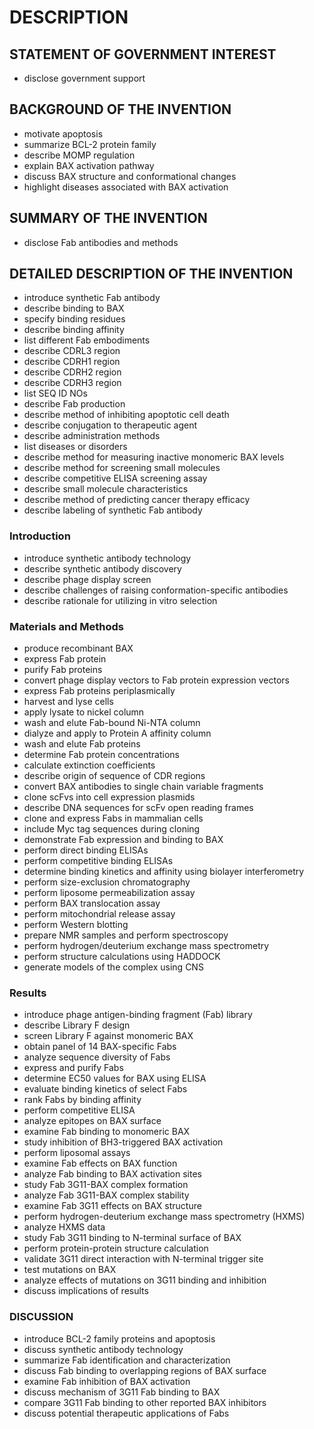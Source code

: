 # DESCRIPTION

## STATEMENT OF GOVERNMENT INTEREST

- disclose government support

## BACKGROUND OF THE INVENTION

- motivate apoptosis
- summarize BCL-2 protein family
- describe MOMP regulation
- explain BAX activation pathway
- discuss BAX structure and conformational changes
- highlight diseases associated with BAX activation

## SUMMARY OF THE INVENTION

- disclose Fab antibodies and methods

## DETAILED DESCRIPTION OF THE INVENTION

- introduce synthetic Fab antibody
- describe binding to BAX
- specify binding residues
- describe binding affinity
- list different Fab embodiments
- describe CDRL3 region
- describe CDRH1 region
- describe CDRH2 region
- describe CDRH3 region
- list SEQ ID NOs
- describe Fab production
- describe method of inhibiting apoptotic cell death
- describe conjugation to therapeutic agent
- describe administration methods
- list diseases or disorders
- describe method for measuring inactive monomeric BAX levels
- describe method for screening small molecules
- describe competitive ELISA screening assay
- describe small molecule characteristics
- describe method of predicting cancer therapy efficacy
- describe labeling of synthetic Fab antibody

### Introduction

- introduce synthetic antibody technology
- describe synthetic antibody discovery
- describe phage display screen
- describe challenges of raising conformation-specific antibodies
- describe rationale for utilizing in vitro selection

### Materials and Methods

- produce recombinant BAX
- express Fab protein
- purify Fab proteins
- convert phage display vectors to Fab protein expression vectors
- express Fab proteins periplasmically
- harvest and lyse cells
- apply lysate to nickel column
- wash and elute Fab-bound Ni-NTA column
- dialyze and apply to Protein A affinity column
- wash and elute Fab proteins
- determine Fab protein concentrations
- calculate extinction coefficients
- describe origin of sequence of CDR regions
- convert BAX antibodies to single chain variable fragments
- clone scFvs into cell expression plasmids
- describe DNA sequences for scFv open reading frames
- clone and express Fabs in mammalian cells
- include Myc tag sequences during cloning
- demonstrate Fab expression and binding to BAX
- perform direct binding ELISAs
- perform competitive binding ELISAs
- determine binding kinetics and affinity using biolayer interferometry
- perform size-exclusion chromatography
- perform liposome permeabilization assay
- perform BAX translocation assay
- perform mitochondrial release assay
- perform Western blotting
- prepare NMR samples and perform spectroscopy
- perform hydrogen/deuterium exchange mass spectrometry
- perform structure calculations using HADDOCK
- generate models of the complex using CNS

### Results

- introduce phage antigen-binding fragment (Fab) library
- describe Library F design
- screen Library F against monomeric BAX
- obtain panel of 14 BAX-specific Fabs
- analyze sequence diversity of Fabs
- express and purify Fabs
- determine EC50 values for BAX using ELISA
- evaluate binding kinetics of select Fabs
- rank Fabs by binding affinity
- perform competitive ELISA
- analyze epitopes on BAX surface
- examine Fab binding to monomeric BAX
- study inhibition of BH3-triggered BAX activation
- perform liposomal assays
- examine Fab effects on BAX function
- analyze Fab binding to BAX activation sites
- study Fab 3G11-BAX complex formation
- analyze Fab 3G11-BAX complex stability
- examine Fab 3G11 effects on BAX structure
- perform hydrogen-deuterium exchange mass spectrometry (HXMS)
- analyze HXMS data
- study Fab 3G11 binding to N-terminal surface of BAX
- perform protein-protein structure calculation
- validate 3G11 direct interaction with N-terminal trigger site
- test mutations on BAX
- analyze effects of mutations on 3G11 binding and inhibition
- discuss implications of results

### DISCUSSION

- introduce BCL-2 family proteins and apoptosis
- discuss synthetic antibody technology
- summarize Fab identification and characterization
- discuss Fab binding to overlapping regions of BAX surface
- examine Fab inhibition of BAX activation
- discuss mechanism of 3G11 Fab binding to BAX
- compare 3G11 Fab binding to other reported BAX inhibitors
- discuss potential therapeutic applications of Fabs

